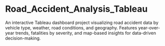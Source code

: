 # Road_Accident_Analysis_Tableau
 An interactive Tableau dashboard project visualizing road accident data by vehicle type, weather, road conditions, and geography. Features year-over-year trends, fatalities by severity, and map-based insights for data-driven decision-making.
